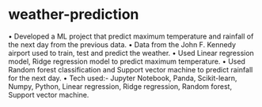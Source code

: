 # weather-prediction
• Developed a ML project that predict maximum temperature and rainfall of the next day from the
  previous data.
• Data from the John F. Kennedy airport used to train, test and predict the weather.
• Used Linear regression model, Ridge regression model to predict maximum temperature.
• Used Random forest classification and Support vector machine to predict rainfall for the next day.
• Tech used:- Jupyter Notebook, Panda, Scikit-learn, Numpy, Python, Linear regression, Ridge
  regression, Random forest, Support vector machine.
